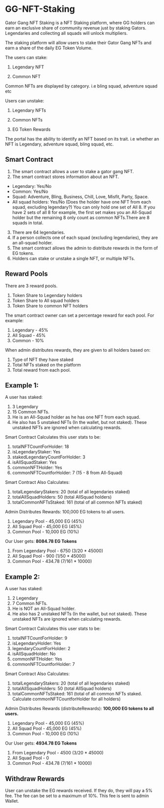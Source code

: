# GG-NFT-Staking

Gator Gang NFT Staking is a NFT Staking platform, where GG holders can earn an exclusive share of community revenue just by staking Gators. Legendaries and collecting all squads will unlock multipliers.

The staking platform will allow users to stake their Gator Gang NFTs and earn a share of the daily EG Token Volume.

The users can stake:

1. Legendary NFT

2. Common NFT

Common NFTs are displayed by category. i.e bling squad, adventure squad etc

Users can unstake:

1. Legendary NFTs

2. Common NFTs

3. EG Token Rewards

The portal has the ability to identify an NFT based on its trait. i.e whether an NFT is Legendary, adventure squad, bling squad, etc.

## Smart Contract

1. The smart contract allows a user to stake a gator gang NFT.
2. The smart contract stores information about an NFT.
  - Legendary: Yes/No
  - Common: Yes/No
  - Squad: Adventure, Bling, Business, Chill, Love, Misfit, Party, Space.
  - All squad holders: Yes/No (Does the holder have one NFT from each squad, excluding legendary?) You can only hold one set of All 8. If you have 2 sets of all 8 for example, the first set makes you an All-Squad holder but the remaining 8 only count as common NFTs.There are 8 squads in total. 
3. There are 64 legendaries.
4. If a person collects one of each squad (excluding legendaries), they are an all-squad holder.
5. The smart contract allows the admin to distribute rewards in the form of EG tokens.
6. Holders can stake or unstake a single NFT, or multiple NFTs. 

## Reward Pools

There are 3 reward pools.

1. Token Share to Legendary holders
2. Token Share to All squad holders
3. Token Share to common NFT holders

The smart contract owner can set a percentage reward for each pool. For example:

1. Legendary - 45%
2. All Squad - 45%
3. Common - 10%

When admin distributes rewards, they are given to all holders based on:

1. Type of NFT they have staked
2. Total NFTs staked on the platform
3. Total reward from each pool.


## Example 1:

A user has staked:

1. 3 Legendary 
2. 15 Common NFTs. 
3. He is an All-Squad holder as he has one NFT from each squad.
4. He also has 5 unstaked NFTs (In the wallet, but not staked). These unstaked NFTs are ignored when calculating rewards.

Smart Contract Calculates this user stats to be:

1. totalNFTCountForHolder: 18
2. isLegendaryStaker: Yes
3. stakedLegendaryCountForHolder: 3
4. isAllSquadStaker: Yes
5. commonNFTHolder: Yes
6. commonNFTCountforHolder: 7 (15 - 8 from All-Squad)

Smart Contract Also Calculates:

1. totalLegendaryStakers: 20 (total of all legendaries staked)
2. totalAllSquadHolders: 50 (total AllSquad holders)
3. totalCommonNFTsStaked: 161 (total of all common NFTs staked)

Admin Distributes Rewards: 100,000 EG tokens to all users.

1. Legendary Pool - 45,000 EG (45%)
2. All Squad Pool - 45,000 EG (45%)
3. Common Pool - 10,000 EG (10%)

Our User gets: **8084.78 EG Tokens**

1. From Legendary Pool - 6750 (3/20 * 45000)
2. All Squad Pool - 900 (1/50 * 45000)
3. Common Pool - 434.78 (7/161 * 10000)

## Example 2:

A user has staked:

1. 2 Legendary 
2. 7 Common NFTs. 
3. He is NOT an All-Squad holder. 
4. He also has 2 unstaked NFTs (In the wallet, but not staked). These unstaked NFTs are ignored when calculating rewards.

Smart Contract Calculates this user stats to be:

1. totalNFTCountForHolder: 9
2. isLegendaryHolder: Yes
3. legendaryCountForHolder: 2
4. isAllSquadHolder: No
5. commonNFTHolder: Yes
6. commonNFTCountforHolder: 7 

Smart Contract Also Calculates:

1. totalLegendaryStakers: 20 (total of all legendaries staked)
2. totalAllSquadHolders: 50 (total AllSquad holders)
3. totalCommonNFTsStaked: 161 (total of all common NFTs staked. Calculate commonNFTCountforHolder for all holders)

Admin Distributes Rewards (distributeRewards): **100,000 EG tokens to all users.**

1. Legendary Pool - 45,000 EG (45%)
2. All Squad Pool - 45,000 EG (45%)
3. Common Pool - 10,000 EG (10%)

Our User gets: **4934.78 EG Tokens**

1. From Legendary Pool - 4500 (3/20 * 45000)
2. All Squad Pool - 0 
3. Common Pool - 434.78 (7/161 * 10000)

## Withdraw Rewards
User can unstake the EG rewards received. If they do, they will pay a 5% fee. The fee can be set to a maximum of 10%. This fee is sent to admin Wallet.
